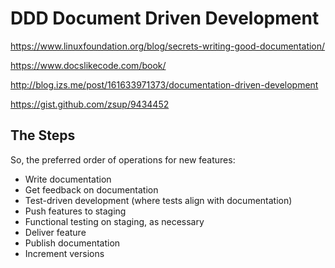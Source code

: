 # DDD Document Driven Development 

https://www.linuxfoundation.org/blog/secrets-writing-good-documentation/ 

https://www.docslikecode.com/book/

http://blog.izs.me/post/161633971373/documentation-driven-development

https://gist.github.com/zsup/9434452

## The Steps

So, the preferred order of operations for new features:

- Write documentation  
- Get feedback on documentation
- Test-driven development (where tests align with documentation)
- Push features to staging
- Functional testing on staging, as necessary
- Deliver feature
- Publish documentation
- Increment versions
